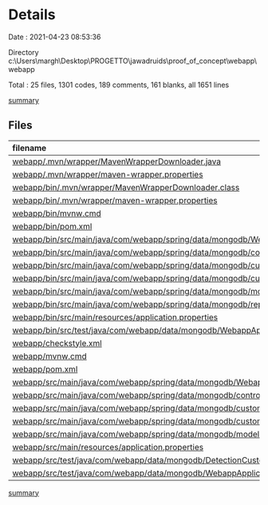 # Details

Date : 2021-04-23 08:53:36

Directory c:\Users\margh\Desktop\PROGETTO\jawadruids\proof_of_concept\webapp\webapp

Total : 25 files,  1301 codes, 189 comments, 161 blanks, all 1651 lines

[summary](results.md)

## Files
| filename | language | code | comment | blank | total |
| :--- | :--- | ---: | ---: | ---: | ---: |
| [webapp/.mvn/wrapper/MavenWrapperDownloader.java](/webapp/.mvn/wrapper/MavenWrapperDownloader.java) | Java | 76 | 31 | 11 | 118 |
| [webapp/.mvn/wrapper/maven-wrapper.properties](/webapp/.mvn/wrapper/maven-wrapper.properties) | Properties | 2 | 0 | 1 | 3 |
| [webapp/bin/.mvn/wrapper/MavenWrapperDownloader.class](/webapp/bin/.mvn/wrapper/MavenWrapperDownloader.class) | Java | 136 | 0 | 1 | 137 |
| [webapp/bin/.mvn/wrapper/maven-wrapper.properties](/webapp/bin/.mvn/wrapper/maven-wrapper.properties) | Properties | 2 | 0 | 1 | 3 |
| [webapp/bin/mvnw.cmd](/webapp/bin/mvnw.cmd) | Batch | 96 | 51 | 36 | 183 |
| [webapp/bin/pom.xml](/webapp/bin/pom.xml) | XML | 53 | 0 | 5 | 58 |
| [webapp/bin/src/main/java/com/webapp/spring/data/mongodb/WebappApplication.class](/webapp/bin/src/main/java/com/webapp/spring/data/mongodb/WebappApplication.class) | Java | 22 | 0 | 1 | 23 |
| [webapp/bin/src/main/java/com/webapp/spring/data/mongodb/controller/indexController.class](/webapp/bin/src/main/java/com/webapp/spring/data/mongodb/controller/indexController.class) | Java | 187 | 0 | 1 | 188 |
| [webapp/bin/src/main/java/com/webapp/spring/data/mongodb/customRepository/DetectionCustomRepository.class](/webapp/bin/src/main/java/com/webapp/spring/data/mongodb/customRepository/DetectionCustomRepository.class) | Java | 12 | 0 | 1 | 13 |
| [webapp/bin/src/main/java/com/webapp/spring/data/mongodb/customRepository/DetectionCustomRepositoryImpl.class](/webapp/bin/src/main/java/com/webapp/spring/data/mongodb/customRepository/DetectionCustomRepositoryImpl.class) | Java | 52 | 0 | 1 | 53 |
| [webapp/bin/src/main/java/com/webapp/spring/data/mongodb/model/Detection.class](/webapp/bin/src/main/java/com/webapp/spring/data/mongodb/model/Detection.class) | Java | 139 | 0 | 1 | 140 |
| [webapp/bin/src/main/java/com/webapp/spring/data/mongodb/repository/CoordinateRepository.class](/webapp/bin/src/main/java/com/webapp/spring/data/mongodb/repository/CoordinateRepository.class) | Java | 21 | 0 | 1 | 22 |
| [webapp/bin/src/main/resources/application.properties](/webapp/bin/src/main/resources/application.properties) | Properties | 2 | 0 | 2 | 4 |
| [webapp/bin/src/test/java/com/webapp/data/mongodb/WebappApplicationTests.class](/webapp/bin/src/test/java/com/webapp/data/mongodb/WebappApplicationTests.class) | Java | 20 | 0 | 1 | 21 |
| [webapp/checkstyle.xml](/webapp/checkstyle.xml) | XML | 21 | 0 | 1 | 22 |
| [webapp/mvnw.cmd](/webapp/mvnw.cmd) | Batch | 96 | 51 | 36 | 183 |
| [webapp/pom.xml](/webapp/pom.xml) | XML | 82 | 0 | 4 | 86 |
| [webapp/src/main/java/com/webapp/spring/data/mongodb/WebappApplication.java](/webapp/src/main/java/com/webapp/spring/data/mongodb/WebappApplication.java) | Java | 10 | 8 | 4 | 22 |
| [webapp/src/main/java/com/webapp/spring/data/mongodb/controller/indexController.java](/webapp/src/main/java/com/webapp/spring/data/mongodb/controller/indexController.java) | Java | 41 | 8 | 10 | 59 |
| [webapp/src/main/java/com/webapp/spring/data/mongodb/customRepository/DetectionCustomRepository.java](/webapp/src/main/java/com/webapp/spring/data/mongodb/customRepository/DetectionCustomRepository.java) | Java | 9 | 8 | 2 | 19 |
| [webapp/src/main/java/com/webapp/spring/data/mongodb/customRepository/DetectionCustomRepositoryImpl.java](/webapp/src/main/java/com/webapp/spring/data/mongodb/customRepository/DetectionCustomRepositoryImpl.java) | Java | 77 | 8 | 13 | 98 |
| [webapp/src/main/java/com/webapp/spring/data/mongodb/model/Detection.java](/webapp/src/main/java/com/webapp/spring/data/mongodb/model/Detection.java) | Java | 46 | 8 | 6 | 60 |
| [webapp/src/main/resources/application.properties](/webapp/src/main/resources/application.properties) | Properties | 2 | 0 | 2 | 4 |
| [webapp/src/test/java/com/webapp/data/mongodb/DetectionCustomRepositoryImplTest/DetectionCustomRepositoryImplTest.java](/webapp/src/test/java/com/webapp/data/mongodb/DetectionCustomRepositoryImplTest/DetectionCustomRepositoryImplTest.java) | Java | 92 | 8 | 15 | 115 |
| [webapp/src/test/java/com/webapp/data/mongodb/WebappApplicationTests.java](/webapp/src/test/java/com/webapp/data/mongodb/WebappApplicationTests.java) | Java | 5 | 8 | 4 | 17 |

[summary](results.md)